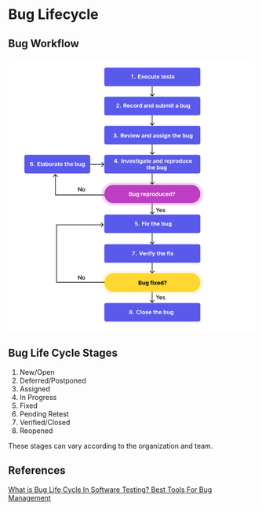 # Bug Lifecycle

## Bug Workflow

![Bug Workflow](<../attachments/Bug Lifecycle-image.png>)

## Bug Life Cycle Stages

1. New/Open
2. Deferred/Postponed
3. Assigned
4. In Progress
5. Fixed
6. Pending Retest
7. Verified/Closed
8. Reopened

These stages can vary according to the organization and team.

## References

[What is Bug Life Cycle In Software Testing? Best Tools For Bug Management](https://katalon.com/resources-center/blog/bug-defect-life-cycle)
